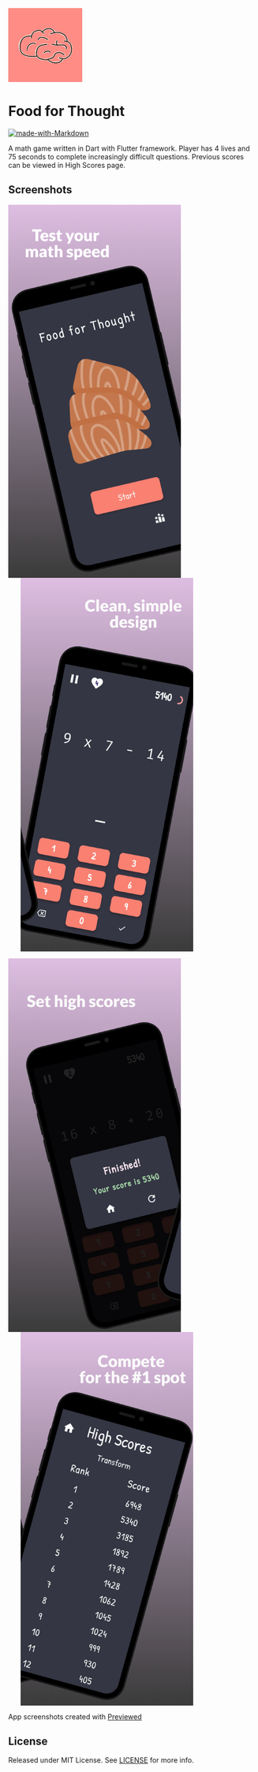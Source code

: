 <img width="150" height="150" src="./res/documentation/icon.png" />

# Food for Thought
[![made-with-Markdown](https://img.shields.io/badge/Made%20with-Flutter-1389FD.svg)](http://flutter.dev)

A math game written in Dart with Flutter framework. Player has 4 lives and 75 seconds to complete increasingly difficult questions. Previous scores can be viewed in High Scores page.

## Screenshots

<img align="center" width="350" src="./res/documentation/display0.png"   ><img align="center" width="350" src="./res/documentation/display1.png" hspace="25">

<img align="center" width="350"  src="./res/documentation/display2.png"   ><img width="350" align="center" src="./res/documentation/display3.png" hspace="25">

App screenshots created with <a href="https://previewed.app/">Previewed</a>

## License

Released under MIT License. See [LICENSE](LICENSE) for more info.
